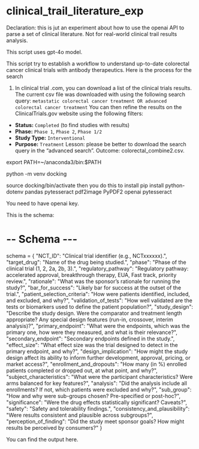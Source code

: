 # clinical_trail_literature_exp
Declaration: this is jut an experiment about how to use the openai API to parse a set of clinical literature.  Not for real-world clinical trail results analysis.

This script uses gpt-4o model.

This script try to establish a workflow to understand up-to-date colorectal cancer clinical trials with antibody therapeutics. Here is the process for the search 
1.  In clinical trial .com, you can download a list of the clinical trials results. The current csv file was downloaded with using the following search query:
`metastatic colorectal cancer treatment OR advanced colorectal cancer treatment`
You can then refine the results on the ClinicalTrials.gov website using the following filters:
- **Status:** `Completed` (to find studies with results)
- **Phase:** `Phase 1`, `Phase 2`, `Phase 1/2`
- **Study Type:** `Interventional`
- **Purpose:** `Treatment`
Lesson: please be better to download the search query in the “advanced search”.
Outcome: colorectal_combine2.csv.

export PATH=~/anaconda3/bin:$PATH

python -m venv docking

source docking/bin/activate
then you do this to install
pip install python-dotenv pandas pytesseract pdf2image PyPDF2 openai pytesseract

You need to have openai key.

This is the schema:
# -- Schema ---

schema = {
"NCT_ID": "Clinical trial identifier (e.g., NCTxxxxxx).",
"target_drug": "Name of the drug being studied.",
"phase": "Phase of the clinical trial (1, 2, 2a, 2b, 3).",
"regulatory_pathway": "Regulatory pathway: accelerated approval, breakthrough therapy, EUA, Fast track, priority review.",
"rationale": "What was the sponsor’s rationale for running the study?",
"bar_for_success": "Likely bar for success at the outset of the trial.",
"patient_selection_criteria": "How were patients identified, included, and excluded, and why?",
"validation_of_tests": "How well validated are the tests or biomarkers used to define the patient population?",
"study_design": "Describe the study design. Were the comparator and treatment length appropriate? Any special design features (run-in, crossover, interim analysis)?",
"primary_endpoint": "What were the endpoints, which was the primary one, how were they measured, and what is their relevance?",
"secondary_endpoint": "Secondary endpoints defined in the study.",
"effect_size": "What effect size was the trial designed to detect in the primary endpoint, and why?",
"design_implication": "How might the study design affect its ability to inform further development, approval, pricing, or market access?",
"enrollment_and_dropouts": "How many (in %) enrolled patients completed or dropped out, at what point, and why?",
"subject_characteristics": "What were the participant characteristics? Were arms balanced for key features?",
"analysis": "Did the analysis include all enrollments? If not, which patients were excluded and why?",
"sub_group": "How and why were sub-groups chosen? Pre-specified or post-hoc?",
"significance": "Were the drug effects statistically significant? Caveats?",
"safety": "Safety and tolerability findings.",
"consistency_and_plausibility": "Were results consistent and plausible across subgroups?",
"perception_of_finding": "Did the study meet sponsor goals? How might results be perceived by consumers?"
}

You can find the output here. 
